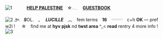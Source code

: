 ![1](https://64.media.tumblr.com/42aa0e49a92d547725229f08c65d5eda/cac86b720eb1ef20-d9/s500x750/be3aa73ef4097e1161d6eeaedc48a6d2db3dd0d8.pnj)
 ⠀ ⠀ ⠀ **[HELP PALESTINE](https://rentry.co/HELP-PALESTINE)** ⠀☆𓂃   ⠀ **[GUESTBOOK](https://polyniigo.123guestbook.com/)**

![2](https://i.ibb.co/xgwChtJ/Untitled252-20240514171506.png)
౨ৎ　***S***OL.　₊　 ***LUCILLE*** ⠀︵   ⠀fem terms ⠀**16** ⠀𓎠𓎠𓎠　c+h **OK** — pref w2i !⠀⠀☆ ⠀find me at **hyv pjsk** nd **twst area** ^_< **read** rentry 4 more info !
![3](https://64.media.tumblr.com/9d60533265b649cc061fb057019bf33b/cac86b720eb1ef20-37/s500x750/ba723e0b51f2fd53f8bddaf18d3e45767ebda612.pnj)
